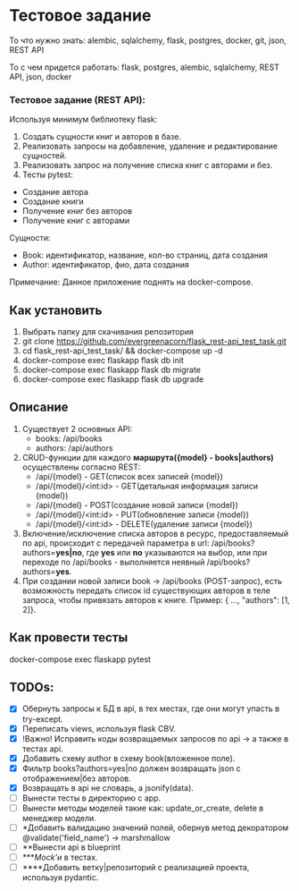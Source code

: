 # Тестовое задание

То что нужно знать: alembic, sqlalchemy, flask, postgres, docker, git, json, REST API

То с чем придется работать: flask, postgres, alembic, sqlalchemy, REST API, json, docker


### Тестовое задание (REST API):
Используя минимум библиотеку flask:
1. Создать  сущности книг и авторов в базе.
2. Реализовать запросы на добавление, удаление и редактирование сущностей.
3. Реализовать запрос на получение списка книг с авторами и без.
4. Тесты pytest:
- Создание автора
- Создание книги
- Получение книг без авторов
- Получение книг с авторами


Сущности:
- Book: идентификатор, название, кол-во страниц, дата создания
- Author: идентификатор, фио, дата создания

Примечание:
Данное приложение поднять на docker-compose.


## Как установить
1. Выбрать папку для скачивания репозитория
2. git clone https://github.com/evergreenacorn/flask_rest-api_test_task.git
3. cd flask_rest-api_test_task/ && docker-compose up -d
4. docker-compose exec flaskapp flask db init
5. docker-compose exec flaskapp flask db migrate
6. docker-compose exec flaskapp flask db upgrade

## Описание
1. Существует 2 основных API:
    - books: /api/books
    - authors: /api/authors
2. CRUD-функции для каждого **маршрута({model} - books|authors)** осуществлены согласно REST:
    - /api/{model} - GET(список всех записей {model})
    - /api/{model}/\<int:id> - GET(детальная информация записи {model})
    - /api/{model} - POST(создание новой записи {model})
    - /api/{model}/\<int:id> - PUT(обновление записи {model})
    - /api/{model}/\<int:id> - DELETE(удаление записи {model})
3. Включение/исключение списка авторов в ресурс, предоставляемый по api, происходит с передачей параметра в url: /api/books?authors=**yes|no**, где **yes** или **no** указываются на выбор, или при переходе по /api/books - выполняется неявный /api/books?authors=**yes**.
4. При создании новой записи book -> /api/books (POST-запрос), есть возможность передать список id существующих авторов в теле запроса, чтобы привязать авторов к книге. Пример: { ..., "authors": [1, 2]}.

## Как провести тесты
docker-compose exec flaskapp pytest


## TODOs:
- [x] Обернуть запросы к БД в api, в тех местах, где они могут упасть в try-except.
- [x] Переписать views, используя flask CBV.
- [x] \!Важно\! Исправить коды возвращаемых запросов по api -> а также в тестах api.
- [x] Добавить схему author в схему book(вложенное поле).
- [x] Фильтр books?authors=yes|no должен возвращать json с отображением|без авторов.
- [x] Возвращать в api не словарь, а jsonify(data).
- [ ] Вынести тесты в директорию с app.
- [ ] Вынести методы моделей такие как: update_or_create, delete в менеджер модели.
- [ ] \*Добавить валидацию значений полей, обернув метод декоратором @validate('field_name') -> marshmallow
- [ ] \*\*Вынести api в blueprint
- [ ] \*\*\**Mock'и* в тестах.
- [ ] \*\*\*\*Добавить ветку|репозиторий с реализацией проекта, используя pydantic.
